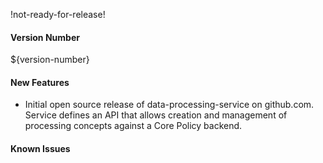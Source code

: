!not-ready-for-release!

#### Version Number
${version-number}

#### New Features
* Initial open source release of data-processing-service on github.com. Service defines an API that allows creation and management of processing concepts against a Core Policy backend.

#### Known Issues
